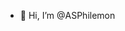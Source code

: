 - 👋 Hi, I’m @ASPhilemon



<!---
ASPhilemon/ASPhilemon is a ✨ special ✨ repository because its `README.md` (this file) appears on your GitHub profile.
You can click the Preview link to take a look at your changes.
--->

